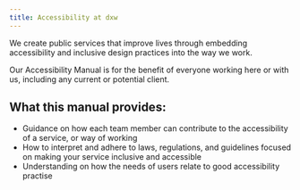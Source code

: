 ```yaml
---
title: Accessibility at dxw
---
```

We create public services that improve lives through embedding accessibility and inclusive design practices into the way we work. 

Our Accessibility Manual is for the benefit of everyone working here or with us, including any current or potential client.

## What this manual provides:

* Guidance on how each team member can contribute to the accessibility of a service, or way of working
* How to interpret and adhere to laws, regulations, and guidelines focused on making your service inclusive and accessible
* Understanding on how the needs of users relate to good accessibility practise